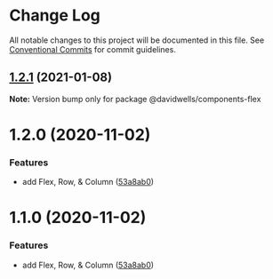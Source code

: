 # Change Log

All notable changes to this project will be documented in this file.
See [Conventional Commits](https://conventionalcommits.org) for commit guidelines.

## [1.2.1](https://github.com/DavidWells/components/compare/@davidwells/components-flex@1.2.0...@davidwells/components-flex@1.2.1) (2021-01-08)

**Note:** Version bump only for package @davidwells/components-flex





# 1.2.0 (2020-11-02)


### Features

* add Flex, Row, & Column ([53a8ab0](https://github.com/DavidWells/components/commit/53a8ab042290ffdb6fde28d4321c41f458e68305))





# 1.1.0 (2020-11-02)


### Features

* add Flex, Row, & Column ([53a8ab0](https://github.com/DavidWells/components/commit/53a8ab042290ffdb6fde28d4321c41f458e68305))
